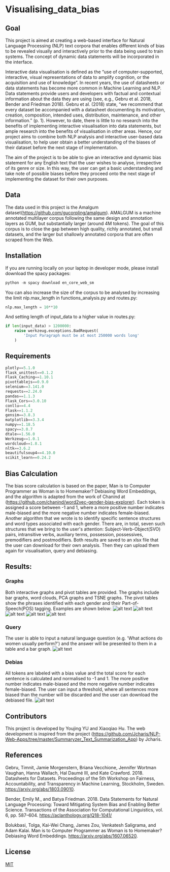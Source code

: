 # Visualising_data_bias

## Goal
This project is aimed at creating a web-based interface for Natural Language Processing (NLP) text corpora that enables different kinds of bias to be revealed visually and interactively prior to the data being used to train systems. The concept of dynamic data statements will be incorporated in the interface.

Interactive data visualisation is defined as the “use of computer-supported, interactive, visual representations of data to amplify cognition, or the acquisition and use of knowledge”. In recent years, the use of datasheets or data statements has become more common in Machine Learning and NLP. Data statements provide users and developers with factual and contextual information about the data they are using (see, e.g., Gebru et al. 2018, Bender and Friedman 2018). Gebru et al. (2018) state, “we recommend that every dataset be accompanied with a datasheet documenting its motivation, creation, composition, intended uses, distribution, maintenance, and other information.” (p. 1). However, to date, there is little to no research into the benefits of implementing interactive visualisation into data statements, but ample research into the benefits of visualisation in other areas. Hence, our project aims to combine both NLP analysis and interactive user-based data visualisation, to help user obtain a better understanding of the biases of their dataset before the next stage of implementation.

The aim of the project is to be able to give an interactive and dynamic bias statement for any English text that the user wishes to analyse, irrespective of its genre or size. In this way, the user can get a basic understanding and take note of possible biases before they proceed onto the next stage of implementing the dataset for their own purposes.


## Data
The data used in this project is the Amalgum dataset(https://github.com/gucorpling/amalgum). AMALGUM is a machine annotated multilayer corpus following the same design and annotation layers as GUM, but substantially larger (around 4M tokens). The goal of this corpus is to close the gap between high quality, richly annotated, but small datasets, and the larger but shallowly annotated corpora that are often scraped from the Web.

## Installation
If you are running locally on your laptop in developer mode, please install download the spacy packages:

```python
python -m spacy download en_core_web_sm
```
You can also increase the size of the corpus to be analysed by increasing the limit nlp.max_length in functions_analysis.py and routes.py:

```python
nlp.max_length = 10**10
```
And setting length of input_data to a higher value in routes.py:
```python
if len(input_data) > 1200000:
    raise werkzeug.exceptions.BadRequest(
        'Input Paragraph must be at most 250000 words long'
    )
```

## Requirements

```python
plotly==5.1.0
flask_unittest==0.1.2
Flask_Caching==1.10.1
pivottablejs==0.9.0
selenium==3.141.0
requests==2.24.0
pandas==1.1.3
Flask_Cors==3.0.10
conllu==4.4
Flask==1.1.2
gensim==3.8.3
matplotlib==3.3.4
numpy==1.18.5
spacy==3.0.7
dtale==1.56.0
Werkzeug==1.0.1
wordcloud==1.8.1
nltk==3.6.2
beautifulsoup4==4.10.0
scikit_learn==0.24.2

```



## Bias Calculation
The bias score calculation is based on the paper,  Man is to Computer Programmer as Woman is to Homemaker? Debiasing Word Embeddings, and the algorithm is adapted from the work of Chanind at (https://github.com/chanind/word2vec-gender-bias-explorer). Each token is assigned a score between -1 and 1, where a more positive number indicates male-biased and the more negative number indicates female-biased. 
Another algorithm that we wrote is to identify specific sentence structures and word types associated with each gender. There are, in total, seven such structures that we bring to the user's attention: Subject-Verb-Object(SVO) pairs, intransitive verbs, auxiliary terms, possession, possessives, premodifiers and postmodifiers.
Both results are saved to an xlsx file that the user can download for their own analysis. Then they can upload them again for visualisation, query and debiasing.

## Results:

### Graphs
Both interactive graphs and pivot tables are provided. The graphs include bar graphs, word clouds, PCA graphs and TSNE graphs. The pivot tables show the phrases identified with each gender and their Part-of-Speech(POS) tagging. Examples are shown below:
![alt text](https://github.com/YoujingYu99/visualising_data_bias/blob/local_app/screenshots/Fig3.jpg?raw=true)
![alt text](https://github.com/YoujingYu99/visualising_data_bias/blob/local_app/screenshots/Fig4.jpg?raw=true)
![alt text](https://github.com/YoujingYu99/visualising_data_bias/blob/local_app/screenshots/Fig5.jpg?raw=true)
![alt text](https://github.com/YoujingYu99/visualising_data_bias/blob/local_app/screenshots/Fig6.jpg?raw=true)
![alt text](https://github.com/YoujingYu99/visualising_data_bias/blob/local_app/screenshots/Fig7.jpg?raw=true)


### Query
The user is able to input a natural language question (e.g. 'What actions do women usually perform?') and the answer will be presented to them in a table and a bar graph.
![alt text](https://github.com/YoujingYu99/visualising_data_bias/blob/local_app/screenshots/Fig8.jpg?raw=true)

### Debias
All tokens are labeled with a bias value and the total score for each sentence is calculated and normalised to -1 and 1. The more positive number indicates male-biased and the more negative number indicates female-biased. The user can input a threshold, where all sentences more biased than the number will be discarded and the user can download the debiased file.
![alt text](https://github.com/YoujingYu99/visualising_data_bias/blob/local_app/screenshots/Fig9.jpg?raw=true)



## Contributors
This project is developed by Youjing YU and Xiaoqiao Hu. The web development is inspired from the project (https://github.com/Jcharis/NLP-Web-Apps/tree/master/Summaryzer_Text_Summarization_App) by Jcharis.

## References
Gebru, Timnit, Jamie Morgenstern, Briana Vecchione, Jennifer Wortman Vaughan, Hanna Wallach, Hal Daumé III, and Kate Crawford. 2018. Datasheets for Datasets. Proceedings of the 5th Workshop on Fairness, Accountability, and Transparency in Machine Learning, Stockholm, Sweden. https://arxiv.org/abs/1803.09010. 

Bender, Emily M., and Batya Friedman. 2018. Data Statements for Natural Language Processing: Toward Mitigating System Bias and Enabling Better Science. Transactions of the Association for Computational Linguistics, vol. 6, pp. 587–604. https://aclanthology.org/Q18-1041/

Bolukbasi, Tolga, Kai-Wei Chang, James Zou, Venkatesh Saligrama, and Adam Kalai. Man is to Computer Programmer as Woman is to Homemaker? Debiasing Word Embeddings. https://arxiv.org/abs/1607.06520. 


## License
[MIT](https://choosealicense.com/licenses/mit/)
